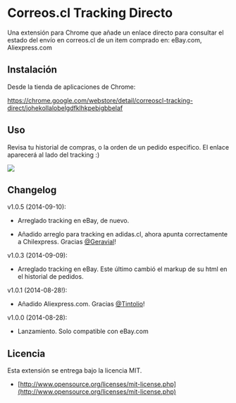 Correos.cl Tracking Directo
===============

Una extensión para Chrome que añade un enlace directo para consultar el estado del envío en correos.cl de un item comprado en: eBay.com, Aliexpress.com

## Instalación
Desde la tienda de aplicaciones de Chrome:

https://chrome.google.com/webstore/detail/correoscl-tracking-direct/johekollalobelgdfklhkpebigbbelaf

## Uso
Revisa tu historial de compras, o la orden de un pedido especifico. El enlace aparecerá al lado del tracking :)

![](http://i.imgur.com/9b793ar.png)

## Changelog
v1.0.5 (2014-09-10):

- Arreglado tracking en eBay, de nuevo.

- Añadido arreglo para tracking en adidas.cl, ahora apunta correctamente a Chilexpress. Gracias [@Geravial](https://twitter.com/Geravial)!

v1.0.3 (2014-09-09):

- Arreglado tracking en eBay. Este último cambió el markup de su html en el historial de pedidos.

v1.0.1 (2014-08-28!):

- Añadido Aliexpress.com. Gracias [@Tintolio](https://twitter.com/Tintolio)!

v1.0.0 (2014-08-28):

- Lanzamiento. Solo compatible con eBay.com


## Licencia

Esta extensión se entrega bajo la licencia MIT.

* [http://www.opensource.org/licenses/mit-license.php](http://www.opensource.org/licenses/mit-license.php)
